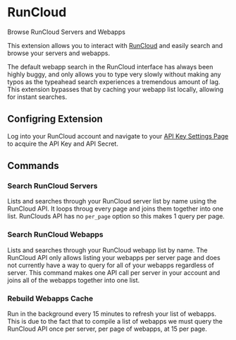 # RunCloud

Browse RunCloud Servers and Webapps

This extension allows you to interact with [RunCloud](https://runcloud.io/) and easily search and browse your servers
and webapps.

The default webapp search in the RunCloud interface has always been highly buggy, and only allows you to type very slowly
without making any typos as the typeahead search experiences a tremendous amount of lag. This extension bypasses that by
caching your webapp list locally, allowing for instant searches.

## Configring Extension

Log into your RunCloud account and navigate to your [API Key Settings Page](https://manage.runcloud.io/settings/apikey)
to acquire the API Key and API Secret.

## Commands

### Search RunCloud Servers

Lists and searches through your RunCloud server list by name using the RunCloud API. It loops throug every page and
joins them together into one list. RunClouds API has no `per_page` option so this makes 1 query per page.

### Search RunCloud Webapps

Lists and searches through your RunCloud webapp list by name. The RunCloud API only allows listing your webapps
per server page and does not currently have a way to query for all of your webapps regardless of server. This command
makes one API call per server in your account and joins all of the webapps together into one list.

### Rebuild Webapps Cache

Run in the background every 15 minutes to refresh your list of webapps. This is due to the fact that to compile a
list of webapps we must query the RunCloud API once per server, per page of webapps, at 15 per page.

